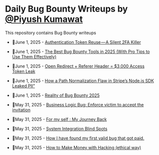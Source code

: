 # Daily Bug Bounty Writeups by [@Piyush Kumawat](https://twitter.com/piyush_supiy) 
This repository contains Bug Bounty writeups

<!-- BLOG-POST-LIST:START -->
 - 💯June 1, 2025 - [Authentication Token Reuse — A Silent 2FA Killer](https://medium.com/@nareshkumar76191/authentication-token-reuse-a-silent-2fa-killer-e52bef4c599a?source=rss------bug_bounty-5) 

 - 💯June 1, 2025 - [The Best Bug Bounty Tools in 2025 &lpar;With Pro Tips to Use Them Effectively&rpar;](https://medium.com/@kailasv678/the-best-bug-bounty-tools-in-2025-with-pro-tips-to-use-them-effectively-e525878969e1?source=rss------bug_bounty-5) 

 - 💯June 1, 2025 - [Open Redirect + Referer Header = $3,000 Access Token Leak](https://osintteam.blog/open-redirect-referer-header-3-000-access-token-leak-dd45ba4bdb0c?source=rss------bug_bounty-5) 

 - 💯June 1, 2025 - [How a Path Normalization Flaw in Stripe’s Node.js SDK Leaked PII”](https://osintteam.blog/how-a-path-normalization-flaw-in-stripes-node-js-sdk-leaked-pii-6aec960a70f3?source=rss------bug_bounty-5) 

 - 💯June 1, 2025 - [Reality of Bug Bounty 2025](https://osintteam.blog/reality-of-bug-bounty-2025-c920bf9944fb?source=rss------bug_bounty-5) 

 - 💯May 31, 2025 - [Business Logic Bug: Enforce victim to accept the invitation](https://medium.com/@pent0ss/business-logic-bug-enforce-victim-to-accept-the-invitation-3e7811978ad0?source=rss------bug_bounty-5) 

 - 💯May 31, 2025 - [For my self : My Journey Back](https://medium.com/@0xTrk/for-my-self-my-journey-back-6158e81cc88e?source=rss------bug_bounty-5) 

 - 💯May 31, 2025 - [System Integration Blind Spots](https://medium.com/@khode4li/inconsistencies-663e5da2c8c5?source=rss------bug_bounty-5) 

 - 💯May 31, 2025 - [How I have found my first valid bug that got paid.](https://imran404.medium.com/how-i-have-found-my-first-valid-bug-that-got-paid-7c0f8d40d568?source=rss------bug_bounty-5) 

 - 💯May 31, 2025 - [How to Make Money with Hacking &lpar;ethical way&rpar;](https://medium.com/@cypher.one/how-to-make-money-with-hacking-ethical-way-ca8b188b3963?source=rss------bug_bounty-5) 
<!-- BLOG-POST-LIST:END -->
